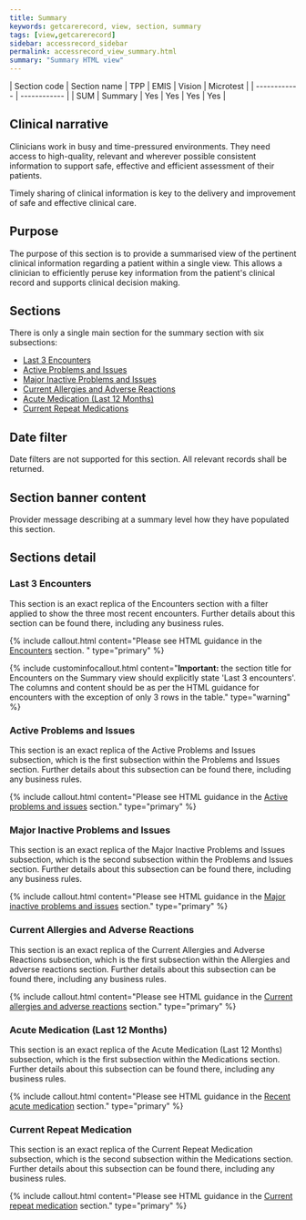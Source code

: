 ```yaml
---
title: Summary
keywords: getcarerecord, view, section, summary
tags: [view,getcarerecord]
sidebar: accessrecord_sidebar
permalink: accessrecord_view_summary.html
summary: "Summary HTML view"
---
```



| Section code | Section name | TPP | EMIS | Vision | Microtest |
| ------------ | ------------ |
| SUM | Summary | Yes | Yes | Yes | Yes |


## Clinical narrative ##

Clinicians work in busy and time-pressured environments. They need access to high-quality, relevant and wherever possible consistent information to support safe, effective and efficient assessment of their patients.

Timely sharing of clinical information is key to the delivery and improvement of safe and effective clinical care.

## Purpose ##

The purpose of this section is to provide a summarised view of the pertinent clinical information regarding a patient within a single view. This allows a clinician to efficiently peruse key information from the patient's clinical record and supports clinical decision making.

## Sections ##

There is only a single main section for the summary section with six subsections:

 - [Last 3 Encounters](accessrecord_view_summary.html#last-3-encounters)
 - [Active Problems and Issues](accessrecord_view_summary.html#active-problems-and-issues)
 - [Major Inactive Problems and Issues](accessrecord_view_summary.html#major-inactive-problems-and-issues)
 - [Current Allergies and Adverse Reactions](accessrecord_view_summary.html#current-allergies-and-adverse-reactions)
 - [Acute Medication (Last 12 Months)](accessrecord_view_summary.html#acute-medication-last-12-months)
 - [Current Repeat Medications](accessrecord_view_summary.html#current-repeat-medication)

 
## Date filter ##

Date filters are not supported for this section. All relevant records shall be returned.

## Section banner content ##

Provider message describing at a summary level how they have populated this section.

## Sections detail ##

### Last 3 Encounters ###

This section is an exact replica of the Encounters section with a filter applied to show the three most recent encounters. Further details about this section can be found there, including any business rules.

{% include callout.html content="Please see HTML guidance in the [Encounters](accessrecord_view_encounters.html) section. " type="primary" %} 

{% include custominfocallout.html content="**Important:** the section title for Encounters on the Summary view should explicitly state 'Last 3 encounters'.  The columns and content should be as per the HTML guidance for encounters with the exception of only 3 rows in the table." type="warning" %}


### Active Problems and Issues ###

This section is an exact replica of the Active Problems and Issues subsection, which is the first subsection within the Problems and Issues section. Further details about this subsection can be found there, including any business rules.

{% include callout.html content="Please see HTML guidance in the [Active problems and issues](accessrecord_view_problems.html#active-problems-and-issues) section." type="primary" %} 


### Major Inactive Problems and Issues ###

This section is an exact replica of the Major Inactive Problems and Issues subsection, which is the second subsection within the Problems and Issues section. Further details about this subsection can be found there, including any business rules.

{% include callout.html content="Please see HTML guidance in the [Major inactive problems and issues](accessrecord_view_problems.html#major-inactive-problems-and-issues) section." type="primary" %} 


### Current Allergies and Adverse Reactions ###

This section is an exact replica of the Current Allergies and Adverse Reactions subsection, which is the first subsection within the Allergies and adverse reactions section. Further details about this subsection can be found there, including any business rules.

{% include callout.html content="Please see HTML guidance in the [Current allergies and adverse reactions](accessrecord_view_allergies.html#current-allergies-and-adverse-reactions) section." type="primary" %} 


### Acute Medication (Last 12 Months) ###

This section is an exact replica of the Acute Medication (Last 12 Months) subsection, which is the first subsection within the Medications section. Further details about this subsection can be found there, including any business rules.

{% include callout.html content="Please see HTML guidance in the [Recent acute medication](accessrecord_view_medications.html#acute-medication-last-12-months) section." type="primary" %} 


### Current Repeat Medication ###

This section is an exact replica of the Current Repeat Medication subsection, which is the second subsection within the Medications section. Further details about this subsection can be found there, including any business rules.

{% include callout.html content="Please see HTML guidance in the [Current repeat medication](accessrecord_view_medications.html#current-repeat-medication) section." type="primary" %} 



